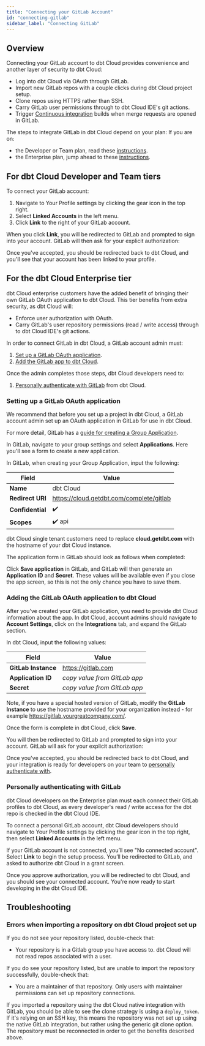 ```yaml
---
title: "Connecting your GitLab Account"
id: "connecting-gitlab"
sidebar_label: "Connecting GitLab"
---
```


## Overview

Connecting your GitLab account to dbt Cloud provides convenience and another layer of security to dbt Cloud:
- Log into dbt Cloud via OAuth through GitLab.
- Import new GitLab repos with a couple clicks during dbt Cloud project setup.
- Clone repos using HTTPS rather than SSH.
- Carry GitLab user permissions through to dbt Cloud IDE's git actions.
- Trigger [Continuous integration](cloud-enabling-continuous-integration-with-github) builds when merge requests are opened in GitLab.

The steps to integrate GitLab in dbt Cloud depend on your plan:
If you are on:
- the Developer or Team plan, read these [instructions](/connecting-gitlab#for-dbt-cloud-developer-and-team-tiers).
- the Enterprise plan, jump ahead to these [instructions](/connecting-gitlab#for-the-dbt-cloud-enterprise-tier).

## For dbt Cloud Developer and Team tiers

To connect your GitLab account: 
1. Navigate to Your Profile settings by clicking the gear icon in the top right. 
2. Select **Linked Accounts** in the left menu. 
3. Click **Link** to the right of your GitLab account.

<Lightbox src="/img/docs/dbt-cloud/connecting-gitlab/gitlab redirect.gif" title="Link your GitLab" />

When you click **Link**, you will be redirected to GitLab and prompted to sign into your account. GitLab will then ask for your explicit authorization: 

<Lightbox src="/img/docs/dbt-cloud/connecting-gitlab/GitLab-Auth.png" title="GitLab Authorization Screen" />

Once you've accepted, you should be redirected back to dbt Cloud, and you'll see that your account has been linked to your profile.


## For the dbt Cloud Enterprise tier

dbt Cloud enterprise customers have the added benefit of bringing their own GitLab OAuth application to dbt Cloud. This tier benefits from extra security, as dbt Cloud will:
- Enforce user authorization with OAuth.
- Carry GitLab's user repository permissions (read / write access) through to dbt Cloud IDE's git actions.

In order to connect GitLab in dbt Cloud, a GitLab account admin must:
1. [Set up a GitLab OAuth application](/cloud-configuring-dbt-cloud/connecting-gitlab#setting-up-a-gitlab-oauth-application).
2. [Add the GitLab app to dbt Cloud](/connecting-gitlab#adding-the-gitlab-oauth-application-to-dbt-cloud).

Once the admin completes those steps, dbt Cloud developers need to:
1. [Personally authenticate with GitLab](cloud-configuring-dbt-cloud/connecting-gitlab#personally-authenticating-with-gitlab) from dbt Cloud.


### Setting up a GitLab OAuth application
We recommend that before you set up a project in dbt Cloud, a GitLab account admin set up an OAuth application in GitLab for use in dbt Cloud.

For more detail, GitLab has a [guide for creating a Group Application](https://docs.gitlab.com/ee/integration/oauth_provider.html#group-owned-applications).

In GitLab, navigate to your group settings and select **Applications**. Here you'll see a form to create a new application.

<Lightbox src="/img/docs/dbt-cloud/connecting-gitlab/gitlab nav.gif" title="GitLab application navigation"/>

In GitLab, when creating your Group Application, input the following:

| Field | Value |
| ------ | ----- |
| **Name** | dbt Cloud |
| **Redirect URI** | https://cloud.getdbt.com/complete/gitlab |
| **Confidential** | ✔️ |
| **Scopes** | ✔️ api |

dbt Cloud single tenant customers need to replace **cloud.getdbt.com** with the hostname of
your dbt Cloud instance.

The application form in GitLab should look as follows when completed:

<Lightbox src="/img/docs/dbt-cloud/connecting-gitlab/gitlab app.png" title="GitLab group owned application form"/>

Click **Save application** in GitLab, and GitLab will then generate an **Application ID** and **Secret**. These values will be available even if you close the app screen, so this is not the only chance you have to save them. 

### Adding the GitLab OAuth application to dbt Cloud
After you've created your GitLab application, you need to provide dbt Cloud information about the app. In dbt Cloud, account admins should navigate to **Account Settings**, click on the **Integrations** tab, and expand the GitLab section. 

<Lightbox src="/img/docs/dbt-cloud/connecting-gitlab/GitLab-Navigation.gif" title="Navigating to the GitLab Integration in dbt Cloud"/>

In dbt Cloud, input the following values:

| Field | Value |
| ------ | ----- |
| **GitLab Instance** | https://gitlab.com |
| **Application ID** | *copy value from GitLab app* |
| **Secret** | *copy value from GitLab app* |

Note, if you have a special hosted version of GitLab, modify the **GitLab Instance** to use the hostname provided for your organization instead - for example https://gitlab.yourgreatcompany.com/.

Once the form is complete in dbt Cloud, click **Save**.

You will then be redirected to GitLab and prompted to sign into your account. GitLab will ask for your explicit authorization: 

<Lightbox src="/img/docs/dbt-cloud/connecting-gitlab/GitLab-Auth.png" title="GitLab Authorization Screen" />

Once you've accepted, you should be redirected back to dbt Cloud, and your integration is ready for developers on your team to [personally authenticate with](/connecting-gitlab#personally-authenticating-with-gitlab).

### Personally authenticating with GitLab
dbt Cloud developers on the Enterprise plan must each connect their GitLab profiles to dbt Cloud, as every developer's read / write access for the dbt repo is checked in the dbt Cloud IDE.

To connect a personal GitLab account, dbt Cloud developers should navigate to Your Profile settings by clicking the gear icon in the top right, then select **Linked Accounts** in the left menu.

If your GitLab account is not connected, you’ll see "No connected account". Select **Link** to begin the setup process. You’ll be redirected to GitLab, and asked to authorize dbt Cloud in a grant screen.

<Lightbox src="/img/docs/dbt-cloud/connecting-gitlab/GitLab-Auth.png" title="Authorizing the dbt Cloud app for developers" />

Once you approve authorization, you will be redirected to dbt Cloud, and you should see your connected account. You're now ready to start developing in the dbt Cloud IDE.


## Troubleshooting

### Errors when importing a repository on dbt Cloud project set up
If you do not see your repository listed, double-check that:
- Your repository is in a Gitlab group you have access to. dbt Cloud will not read repos associated with a user.

If you do see your repository listed, but are unable to import the repository successfully, double-check that:
- You are a maintainer of that repository. Only users with maintainer permissions can set up repository connections.

If you imported a repository using the dbt Cloud native integration with GitLab, you should be able to see the clone strategy is using a `deploy_token`. If it's relying on an SSH key, this means the repository was not set up using the native GitLab integration, but rather using the generic git clone option. The repository must be reconnected in order to get the benefits described above. 